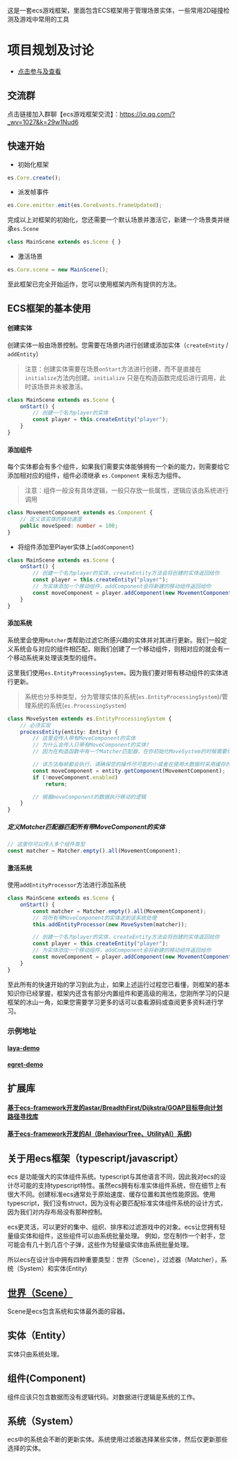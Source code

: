 这是一套ecs游戏框架，里面包含ECS框架用于管理场景实体，一些常用2D碰撞检测及游戏中常用的工具

# 项目规划及讨论
- [点击参与及查看](https://github.com/esengine/ecs-framework/discussions/36)

## 交流群
点击链接加入群聊【ecs游戏框架交流】：https://jq.qq.com/?_wv=1027&k=29w1Nud6

## 快速开始
- 初始化框架
```typescript
es.Core.create();
```
- 派发帧事件
```typescript
es.Core.emitter.emit(es.CoreEvents.frameUpdated);
```
完成以上对框架的初始化，您还需要一个默认场景并激活它，新建一个场景类并继承`es.Scene`

```typescript
class MainScene extends es.Scene { }
```

- 激活场景
```typescript
es.Core.scene = new MainScene();
```

至此框架已完全开始运作，您可以使用框架内所有提供的方法。

## ECS框架的基本使用

#### 创建实体

创建实体一般由场景控制。您需要在场景内进行创建或添加实体（`createEntity` / `addEntity`）

> 注意：创建实体需要在场景`onStart`方法进行创建，而不是直接在`initialize`方法内创建。`initialize` 只是在构造函数完成后进行调用，此时该场景并未被激活。

```typescript
class MainScene extends es.Scene {
    onStart() {
        // 创建一个名为player的实体
        const player = this.createEntity("player");
    }
}
```

#### 添加组件

每个实体都会有多个组件，如果我们需要实体能够拥有一个新的能力，则需要给它添加相对应的组件，组件必须继承 `es.Component` 来标志为组件。

> 注意：组件一般没有具体逻辑，一般只存放一些属性，逻辑应该由系统进行调用

```typescript
class MovementComponent extends es.Component { 
    // 定义该实体的移动速度
    public moveSpeed: number = 100;
}
```

- 将组件添加至Player实体上(`addComponent`)

```typescript
class MainScene extends es.Scene {
    onStart() {
        // 创建一个名为player的实体，createEntity方法会将创建的实体返回给你
        const player = this.createEntity("player");
        // 为实体添加一个移动组件，addComponent会将新建的移动组件返回给你
        const moveComponent = player.addComponent(new MovementComponent())
    }
}
```

#### 添加系统

系统里会使用`Matcher`类帮助过滤它所感兴趣的实体并对其进行更新。我们一般定义系统会与对应的组件相匹配，刚我们创建了一个移动组件，则相对应的就会有一个移动系统来处理该类型的组件。

这里我们使用`es.EntityProcessingSystem`，因为我们要对带有移动组件的实体进行更新。

> 系统也分多种类型，分为管理实体的系统(`es.EntityProcessingSystem`)/管理系统的系统(`es.ProcessingSystem`)

```typescript
class MoveSystem extends es.EntityProcessingSystem {
    // 必须实现
    processEntity(entity: Entity) {
        // 这里会传入带有MoveComponent的实体
        // 为什么会传入只带有MoveComponent的实体? 
        // 因为在构造函数中有一个Matcher匹配器，在你初始化MoveSystem的时候需要你传入匹配的对象. 见下方如何定义匹配带MoveComponent的匹配器

        // 该方法每帧都会执行，请确保您的操作尽可能的小或者在使用大数据时采用缓存的方法进行获取操作
        const moveComponent = entity.getComponent(MovementComponent);
        if (!moveComponent.enabled)
            return;

        // 根据moveComponent的数据执行移动的逻辑
    }
}
```

##### 定义Matcher匹配器匹配所有带MoveComponent的实体

```typescript
// 这里你可以传入多个组件类型
const matcher = Matcher.empty().all(MovementComponent);
```

#### 激活系统

使用`addEntityProcessor`方法进行添加系统

```typescript
class MainScene extends es.Scene {
    onStart() {
        const matcher = Matcher.empty().all(MovementComponent);
        // 将所有带MoveComponent的实体送到该系统处理
        this.addEntityProcessor(new MoveSystem(matcher));

        // 创建一个名为player的实体，createEntity方法会将创建的实体返回给你
        const player = this.createEntity("player");
        // 为实体添加一个移动组件，addComponent会将新建的移动组件返回给你
        const moveComponent = player.addComponent(new MovementComponent());
    }
}
```

至此所有的快速开始的学习到此为止，如果上述运行过程您已看懂，则框架的基本知识你已经掌握，框架内还含有部分内置组件和更高级的用法，您刚所学习的只是框架的冰山一角，如果您需要学习更多的话可以查看源码或查阅更多资料进行学习。

### 示例地址

#### [laya-demo](https://github.com/esengine/ecs-laya-demo)
#### [egret-demo](https://github.com/esengine/ecs-egret-demo)

## 扩展库

#### [基于ecs-framework开发的astar/BreadthFirst/Dijkstra/GOAP目标导向计划 路径寻找库](https://github.com/esengine/ecs-astar)
#### [基于ecs-framework开发的AI（BehaviourTree、UtilityAI）系统](https://github.com/esengine/BehaviourTree-ai))

## 关于用ecs框架（typescript/javascript）
ecs 是功能强大的实体组件系统。typescript与其他语言不同，因此我对ecs的设计尽可能的支持typescript特性。虽然ecs拥有标准实体组件系统，但在细节上有很大不同。创建标准ecs通常处于原始速度、缓存位置和其他性能原因。使用typescript，我们没有struct，因为没有必要匹配标准实体组件系统的设计方式，因为我们对内存布局没有那种控制。

ecs更灵活，可以更好的集中、组织、排序和过滤游戏中的对象。ecs让您拥有轻量级实体和组件，这些组件可以由系统批量处理。
例如，您在制作一个射手，您可能会有几十到几百个子弹，这些作为轻量级实体由系统批量处理。

所以ecs在设计当中拥有四种重要类型：世界（Scene），过滤器（Matcher），系统（System）和实体(Entity)

## [世界（Scene）](https://github.com/esengine/egret-framework/wiki/%E5%9C%BA%E6%99%AF-Scene)
Scene是ecs包含系统和实体最外面的容器。

## 实体（Entity）
实体只由系统处理。

## 组件(Component)
组件应该只包含数据而没有逻辑代码。对数据进行逻辑是系统的工作。

## 系统（System）
ecs中的系统会不断的更新实体。系统使用过滤器选择某些实体，然后仅更新那些选择的实体。

